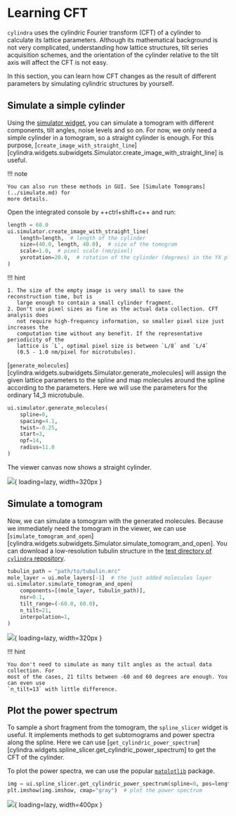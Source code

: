 # Learning CFT

`cylindra` uses the cylindric Fourier transform (CFT) of a cylinder to calculate its
lattice parameters. Although its mathematical background is not very complicated,
understanding how lattice structures, tilt series acquisition schemes, and the
orientation of the cylinder relative to the tilt axis will affect the CFT is not easy.

In this section, you can learn how CFT changes as the result of different parameters by
simulating cylindric structures by yourself.


## Simulate a simple cylinder

Using the [simulator widget](../simulate.md), you can simulate a tomogram with different
components, tilt angles, noise levels and so on. For now, we only need a simple cylinder
in a tomogram, so a straight cylinder is enough. For this purpose,
[`create_image_with_straight_line`][cylindra.widgets.subwidgets.Simulator.create_image_with_straight_line] is useful.

!!! note

    You can also run these methods in GUI. See [Simulate Tomograms](../simulate.md) for
    more details.

Open the integrated console by ++ctrl+shift+c++ and run:

``` python
length = 60.0
ui.simulator.create_image_with_straight_line(
    length=length,  # length of the cylinder
    size=(40.0, length, 40.0),  # size of the tomogram
    scale=1.0,  # pixel scale (nm/pixel)
    yxrotation=20.0,  # rotation of the cylinder (degrees) in the YX plane
)
```

!!! hint

    1. The size of the empty image is very small to save the reconstruction time, but is
       large enough to contain a small cylinder fragment.
    2. Don't use pixel sizes as fine as the actual data collection. CFT analysis does
       not require high-frequency information, so smaller pixel size just increases the
       computation time without any benefit. If the representative periodicity of the
       lattice is `L`, optimal pixel size is between `L/8` and `L/4`
       (0.5 - 1.0 nm/pixel for microtubules).


[`generate_molecules`][cylindra.widgets.subwidgets.Simulator.generate_molecules] will
assign the given lattice parameters to the spline and map molecules around the spline
according to the parameters. Here we will use the parameters for the ordinary 14_3
microtubule.

``` python
ui.simulator.generate_molecules(
    spline=0,
    spacing=4.1,
    twist=-0.25,
    start=3,
    npf=14,
    radius=11.0
)
```

The viewer canvas now shows a straight cylinder.

![](../images/learning_cft-line.png){ loading=lazy, width=320px }

## Simulate a tomogram

Now, we can simulate a tomogram with the generated molecules. Because we immediately
need the tomogram in the viewer, we can use [`simulate_tomogram_and_open`][cylindra.widgets.subwidgets.Simulator.simulate_tomogram_and_open]. You can download a low-resolution
tubulin structure in the [test directory of `cylindra` repository](https://github.com/hanjinliu/cylindra/blob/main/tests/beta-tubulin.mrc).

``` python
tubulin_path = "path/to/tubulin.mrc"
mole_layer = ui.mole_layers[-1]  # the just added molecules layer
ui.simulator.simulate_tomogram_and_open(
    components=[(mole_layer, tubulin_path)],
    nsr=0.1,
    tilt_range=(-60.0, 60.0),
    n_tilt=21,
    interpolation=1,
)
```

![](../images/learning_cft-tomogram.png){ loading=lazy, width=320px }

!!! hint

    You don't need to simulate as many tilt angles as the actual data collection. For
    most of the cases, 21 tilts between -60 and 60 degrees are enough. You can even use
    `n_tilt=13` with little difference.


## Plot the power spectrum

To sample a short fragment from the tomogram, the `spline_slicer` widget is useful. It
implements methods to get subtomograms and power spectra along the spline. Here we can
use [`get_cylindric_power_spectrum`][cylindra.widgets.spline_slicer.get_cylindric_power_spectrum] to get the CFT of the cylinder.

To plot the power spectra, we can use the popular [`matplotlib`](https://matplotlib.org/)
package.

``` python
img = ui.spline_slicer.get_cylindric_power_spectrum(spline=0, pos=length / 2)
plt.imshow(img.imshow, cmap="gray")  # plot the power spectrum
```

![](../images/learning_cft-cft.png){ loading=lazy, width=400px }
